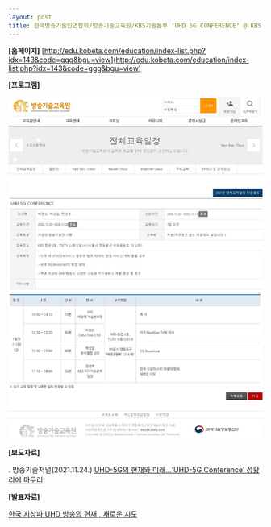 ```yaml
---
layout: post
title: 한국방송기술인연합회/방송기술교육원/KBS기술본부 'UHD 5G CONFERENCE' @ KBS TS-4 스튜디오
---
```




**[홈페이지]** [http://edu.kobeta.com/education/index-list.php?idx=143&code=ggg&bgu=view](http://edu.kobeta.com/education/index-list.php?idx=143&code=ggg&bgu=view)

**[프로그램]** 

![그림](/images/UHD-5G-Conference.JPG)


**[보도자료]** 

. 방송기술저널(2021.11.24.) [UHD-5G의 현재와 미래…‘UHD-5G Conference’ 성황리에 마무리](http://journal.kobeta.com/uhd-5g%ec%9d%98-%ed%98%84%ec%9e%ac%ec%99%80-%eb%af%b8%eb%9e%98uhd-5g-conference-%ec%84%b1%ed%99%a9%eb%a6%ac%ec%97%90-%eb%a7%88%eb%ac%b4%eb%a6%ac/)


**[발표자료]** 

[한국 지상파 UHD 방송의 현재 , 새로운 시도](https://speakerdeck.com/sunghojeon/201120-hangug-jisangpa-uhd-bangsongyi-hyeonjae-saeroun-sido-at-kbs-bongwan-ts-4)
